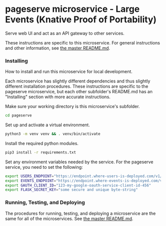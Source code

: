 # pageserve microservice - Large Events (Knative Proof of Portability)

Serve web UI and act as an API gateway to other services.

These instructions are specific to this microservice. For general instructions and other information, see [the master README.md](../README.md).

### Installing

How to install and run this microservice for local development.

Each microservice has slightly different dependencies and thus slightly different installation procedures. These instructions are specific to the pageserve microservice, but each other subfolder's README.md has an "Installing" section with more accurate instructions.

Make sure your working directory is this microservice's subfolder.

```sh
cd pageserve
```

Set up and activate a virtual environment.

```sh
python3 -m venv venv && . venv/bin/activate
```

Install the required python modules.

```sh
pip3 install -r requirements.txt
```

Set any environment variables needed by the service. For the pageserve service, you need to set the following:

```sh
export USERS_ENDPOINT="https://endpoint.where-users-is-deployed.com/v1/"
export EVENTS_ENDPOINT="https://endpoint.where-events-is-deployed.com/v1/"
export GAUTH_CLIENT_ID="123-my-google-oauth-service-client-id-456"
export FLASK_SECRET_KEY="some secure and unique byte-string"
```

### Running, Testing, and Deploying

The procedures for running, testing, and deploying a microservice are the same for all of the microservices. See [the master README.md](../README.md).
